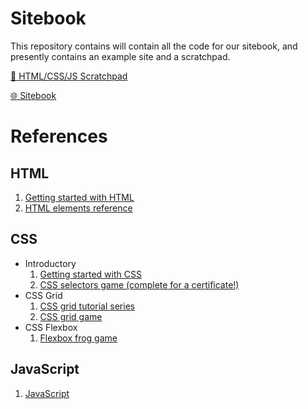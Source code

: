 # Sitebook

This repository contains will contain all the code for our sitebook, and presently contains an example site and a scratchpad.

[📝 HTML/CSS/JS Scratchpad](https://hennyh.github.io/pm-y7dt-sitebook/scratchpad/scratchpad.html)

[🌐 Sitebook](https://hennyh.github.io/pm-y7dt-sitebook/)

# References

## HTML

1. [Getting started with HTML](https://developer.mozilla.org/en-US/docs/Learn/HTML/Introduction_to_HTML/Getting_started)
2. [HTML elements reference](https://developer.mozilla.org/en-US/docs/Web/HTML/Element)

## CSS

- Introductory
  1. [Getting started with CSS](https://developer.mozilla.org/en-US/docs/Learn/CSS)
  2. [CSS selectors game (complete for a certificate!)](https://flukeout.github.io/)
- CSS Grid
  1. [CSS grid tutorial series](https://www.youtube.com/playlist?list=PLbSquHt1VCf1x_-1ytlVMT0AMwADlWtc1)
  2. [CSS grid game](https://cssgridgarden.com/)
- CSS Flexbox
  1. [Flexbox frog game](https://flexboxfroggy.com/)

## JavaScript

1. [JavaScript](https://developer.mozilla.org/en-US/docs/Learn/JavaScript)

